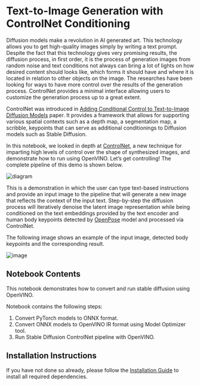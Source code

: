 # Text-to-Image Generation with ControlNet Conditioning

Diffusion models make a revolution in AI generated art. This technology allows you to get high-quality images simply by writing a text prompt. Despite the fact that this technology gives very promising results, the diffusion process, in first order, it is the process of generation images from random noise and text conditions not always can bring a lot of lights on how desired content should looks like, which forms it should have and where it is located in relation to other objects on the image. The researches have been looking for ways to have more control over the results of the generation process. ControlNet provides a minimal interface allowing users to customize the generation process up to a great extent.

ControlNet was introduced in [Adding Conditional Control to Text-to-Image Diffusion Models](https://arxiv.org/abs/2302.05543) paper. It provides a framework that allows for supporting various spatial contexts such as a depth map, a segmentation map, a scribble, keypoints that can serve as additional conditionings to Diffusion models such as Stable Diffusion.

In this notebook, we looked in depth at [ControlNet](https://github.com/lllyasviel/ControlNet), a new technique for imparting high levels of control over the shape of synthesized images, and demonstrate how to run using OpenVINO. Let’s get controlling!
The complete pipeline of this demo is shown below.

![diagram](https://user-images.githubusercontent.com/29454499/224248986-eedf6492-dd7a-402b-b65d-36de952094ec.png)

This is a demonstration in which the user can type text-based instructions and provide an input image to the pipeline that will generate a new image that reflects the context of the input text.
Step-by-step the diffusion process will iteratively denoise the latent image representation while being conditioned on the text embeddings provided by the text encoder and human body keypoints detected by [OpenPose](https://github.com/CMU-Perceptual-Computing-Lab/openpose) model and processed via ControlNet.

The following image shows an example of the input image, detected body keypoints and the corresponding result.

![image](https://user-images.githubusercontent.com/29454499/224541412-9d13443e-0e42-43f2-8210-aa31820c5b44.png)

## Notebook Contents

This notebook demonstrates how to convert and run stable diffusion using OpenVINO.

Notebook contains the following steps:
1. Convert PyTorch models to ONNX format.
2. Convert ONNX models to OpenVINO IR format using Model Optimizer tool.
3. Run Stable Diffusion ControlNet pipeline with OpenVINO.

## Installation Instructions

If you have not done so already, please follow the [Installation Guide](https://github.com/openvinotoolkit/openvino_notebooks/blob/main/README.md) to install all required dependencies.